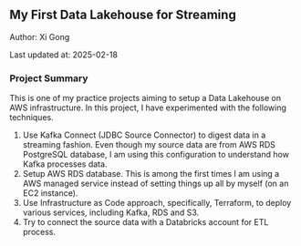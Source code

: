 ## My First Data Lakehouse for Streaming

Author: Xi Gong

Last updated at: 2025-02-18

### Project Summary

This is one of my practice projects aiming to setup a Data Lakehouse on AWS infrastructure. 
In this project, I have experimented with the following techniques. 
1. Use Kafka Connect (JDBC Source Connector) to digest data in a streaming fashion. Even though my source data are from AWS RDS PostgreSQL database, I am using this configuration to understand how Kafka processes data.
2. Setup AWS RDS database. This is among the first times I am using a AWS managed service instead of setting things up all by myself (on an EC2 instance). 
3. Use Infrastructure as Code approach, specifically, Terraform, to deploy various services, including Kafka, RDS and S3.
4. Try to connect the source data with a Databricks account for ETL process.
